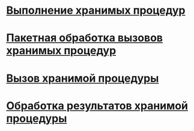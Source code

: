 # [Выполнение хранимых процедур](running-stored-procedures.md)
# [Пакетная обработка вызовов хранимых процедур](batching-stored-procedure-calls.md)
# [Вызов хранимой процедуры](calling-a-stored-procedure.md)
# [Обработка результатов хранимой процедуры](processing-stored-procedure-results.md)
